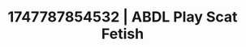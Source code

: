 ---
categories:
- Morning seduction
- Erogenous zones
- Breath play
- Rough sex
- Hands behind back
image: /assets/images/1747787854532.jpg
layout: post
seo:
  description: Featured content with high-quality Scat Fetish, ABDL Play. HD images
    available.
  keywords: Scat Fetish, ABDL Play
  og_image: /assets/images/1747787854532.jpg
  schema_type: VisualArtwork
tags:
- ABDL Play
- Scat Fetish
- '#1747787854532'
title: 1747787854532 | ABDL Play Scat Fetish
---